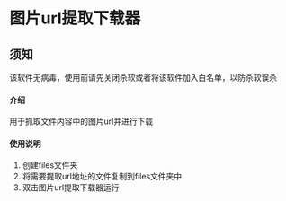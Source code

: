 # 图片url提取下载器

## 须知
该软件无病毒，使用前请先关闭杀软或者将该软件加入白名单，以防杀软误杀

#### 介绍
用于抓取文件内容中的图片url并进行下载

#### 使用说明

1.  创建files文件夹
2.  将需要提取url地址的文件复制到files文件夹中
3.  双击图片url提取下载器运行
